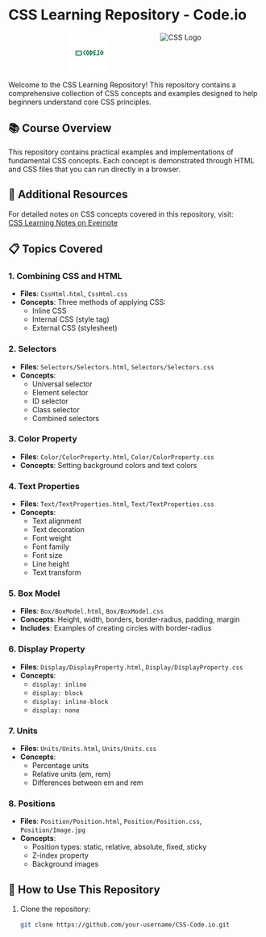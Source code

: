 # CSS Learning Repository - Code.io

<div align="center" style="display: flex; align-items: center; justify-content: center;">
  <img src="BrandLogo.png" alt="E.I. Logo" height="80" style="margin-right: 100px;">
  <img src="https://cdn.worldvectorlogo.com/logos/css-3.svg" alt="CSS Logo" height="80">
</div>

Welcome to the CSS Learning Repository! This repository contains a comprehensive collection of CSS concepts and examples designed to help beginners understand core CSS principles.

## 📚 Course Overview

This repository contains practical examples and implementations of fundamental CSS concepts. Each concept is demonstrated through HTML and CSS files that you can run directly in a browser.

## 🔗 Additional Resources
For detailed notes on CSS concepts covered in this repository, visit:  
[CSS Learning Notes on Evernote](https://share.evernote.com/note/dc037462-bda7-333b-7991-dbaf29d969aa)

## 📋 Topics Covered

### 1. Combining CSS and HTML
- **Files**: `CssHtml.html`, `CssHtml.css`
- **Concepts**: Three methods of applying CSS:
  - Inline CSS
  - Internal CSS (style tag)
  - External CSS (stylesheet)

### 2. Selectors
- **Files**: `Selectors/Selectors.html`, `Selectors/Selectors.css`
- **Concepts**:
  - Universal selector
  - Element selector
  - ID selector
  - Class selector
  - Combined selectors

### 3. Color Property
- **Files**: `Color/ColorProperty.html`, `Color/ColorProperty.css`
- **Concepts**: Setting background colors and text colors

### 4. Text Properties
- **Files**: `Text/TextProperties.html`, `Text/TextProperties.css`
- **Concepts**:
  - Text alignment
  - Text decoration
  - Font weight
  - Font family
  - Font size
  - Line height
  - Text transform

### 5. Box Model
- **Files**: `Box/BoxModel.html`, `Box/BoxModel.css`
- **Concepts**: Height, width, borders, border-radius, padding, margin
- **Includes**: Examples of creating circles with border-radius

### 6. Display Property
- **Files**: `Display/DisplayProperty.html`, `Display/DisplayProperty.css`
- **Concepts**: 
  - `display: inline`
  - `display: block`
  - `display: inline-block`
  - `display: none`

### 7. Units
- **Files**: `Units/Units.html`, `Units/Units.css`
- **Concepts**:
  - Percentage units
  - Relative units (em, rem)
  - Differences between em and rem

### 8. Positions
- **Files**: `Position/Position.html`, `Position/Position.css`, `Position/Image.jpg`
- **Concepts**:
  - Position types: static, relative, absolute, fixed, sticky
  - Z-index property
  - Background images

## 🚀 How to Use This Repository

1. Clone the repository:
   ```bash
   git clone https://github.com/your-username/CSS-Code.io.git
